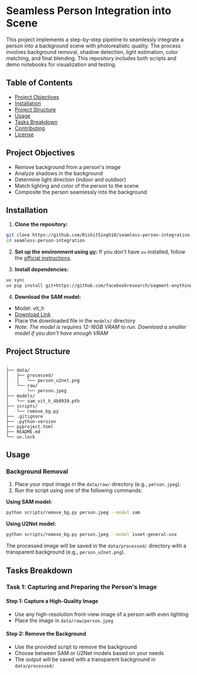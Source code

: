 # Seamless Person Integration into Scene

This project implements a step-by-step pipeline to seamlessly integrate a person into a background scene with photorealistic quality. The process involves background removal, shadow detection, light estimation, color matching, and final blending. This repository includes both scripts and demo notebooks for visualization and testing.

## Table of Contents
- [Project Objectives](#project-objectives)
- [Installation](#installation)
- [Project Structure](#project-structure)
- [Usage](#usage)
- [Tasks Breakdown](#tasks-breakdown)
- [Contributing](#contributing)
- [License](#license)

## Project Objectives

- Remove background from a person's image
- Analyze shadows in the background
- Determine light direction (indoor and outdoor)
- Match lighting and color of the person to the scene
- Composite the person seamlessly into the background


## Installation

1. **Clone the repository:**
```bash
git clone https://github.com/RishitSingh10/seamless-person-integration.git
cd seamless-person-integration
```

2. **Set up the environment using [uv](https://github.com/astral-sh/uv):**
If you don't have `uv` installed, follow the [official instructions](https://github.com/astral-sh/uv#installation).

3. **Install dependencies:**
```bash
uv sync
uv pip install git+https://github.com/facebookresearch/segment-anything.git
```

4. **Download the SAM model:**
- Model: vit_h
- [Download Link](https://dl.fbaipublicfiles.com/segment_anything/sam_vit_h_4b8939.pth)
- Place the downloaded file in the `models/` directory
- *Note: The model is requires 12-16GB VRAM to run. Download a smaller model if you don't have enough VRAM*

## Project Structure

```
.
├── data/
│   ├── processed/
│   │   └── person_u2net.png
│   └── raw/
│       └── person.jpeg
├── models/
│   └── sam_vit_h_4b8939.pth
├── scripts/
│   └── remove_bg.py
├── .gitignore
├── .python-version
├── pyproject.toml
├── README.md
└── uv.lock
```

## Usage

### Background Removal

1. Place your input image in the `data/raw/` directory (e.g., `person.jpeg`).
2. Run the script using one of the following commands:

**Using SAM model:**
```bash
python scripts/remove_bg.py person.jpeg --model sam
```

**Using U2Net model:**
```bash
python scripts/remove_bg.py person.jpeg --model isnet-general-use
```

The processed image will be saved in the `data/processed/` directory with a transparent background (e.g., `person_u2net.png`).

## Tasks Breakdown

### Task 1: Capturing and Preparing the Person's Image

#### Step 1: Capture a High-Quality Image
- Use any high-resolution front-view image of a person with even lighting
- Place the image in `data/raw/person.jpeg`

#### Step 2: Remove the Background
- Use the provided script to remove the background
- Choose between SAM or U2Net models based on your needs
- The output will be saved with a transparent background in `data/processed/`





